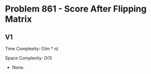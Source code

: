 # Problem 861 - Score After Flipping Matrix

## V1

Time Complexity: O(m * n)

Space Complexity: O(1)

- None.
